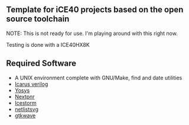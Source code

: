 ## Template for iCE40 projects based on the open source toolchain

NOTE: This is not ready for use. I'm playing around with this right now.

Testing is done with a ICE40HX8K 

## Required Software

* A UNIX environment complete with GNU/Make, find and date utilities
* [Icarus verilog](http://iverilog.icarus.com/)
* [Yosys](http://bygone.clairexen.net/yosys/)
* [Nextpnr](https://github.com/YosysHQ/nextpnr)
* [Icestorm](https://github.com/YosysHQ/icestorm)
* [netlistsvg](https://github.com/nturley/netlistsvg)
* [gtkwave](http://gtkwave.sourceforge.net/)
